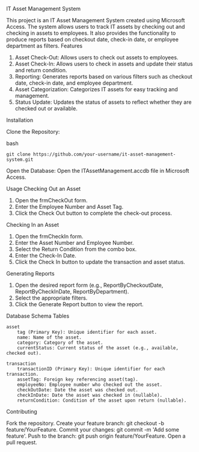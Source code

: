 IT Asset Management System

This project is an IT Asset Management System created using Microsoft Access. The system allows users to track IT assets by checking out and checking in assets to employees. It also provides the functionality to produce reports based on checkout date, check-in date, or employee department as filters.
Features

   1. Asset Check-Out: Allows users to check out assets to employees.
   2.  Asset Check-In: Allows users to check in assets and update their status and return condition.
   3.  Reporting: Generates reports based on various filters such as checkout date, check-in date, and employee department.
   4.  Asset Categorization: Categorizes IT assets for easy tracking and management.
   5.  Status Update: Updates the status of assets to reflect whether they are checked out or available.

Installation

  Clone the Repository:

  bash

    git clone https://github.com/your-username/it-asset-management-system.git

  Open the Database:
      Open the ITAssetManagement.accdb file in Microsoft Access.

Usage
Checking Out an Asset

  1. Open the frmCheckOut form.
  2. Enter the Employee Number and Asset Tag.
  3. Click the Check Out button to complete the check-out process.

Checking In an Asset

  1. Open the frmCheckIn form.
  2. Enter the Asset Number and Employee Number.
  3. Select the Return Condition from the combo box.
  4. Enter the Check-In Date.
  5. Click the Check In button to update the transaction and asset status.

Generating Reports

  1. Open the desired report form (e.g., ReportByCheckoutDate, ReportByCheckInDate, ReportByDepartment).
  2. Select the appropriate filters.
  3. Click the Generate Report button to view the report.

Database Schema
Tables

    asset
        tag (Primary Key): Unique identifier for each asset.
        name: Name of the asset.
        category: Category of the asset.
        currentStatus: Current status of the asset (e.g., available, checked out).
  
    transaction
        transactionID (Primary Key): Unique identifier for each transaction.
        assetTag: Foreign key referencing asset(tag).
        employeeNo: Employee number who checked out the asset.
        checkOutDate: Date the asset was checked out.
        checkInDate: Date the asset was checked in (nullable).
        returnCondition: Condition of the asset upon return (nullable).

Contributing

  Fork the repository.
  Create your feature branch: git checkout -b feature/YourFeature.
  Commit your changes: git commit -m 'Add some feature'.
  Push to the branch: git push origin feature/YourFeature.
    Open a pull request.
